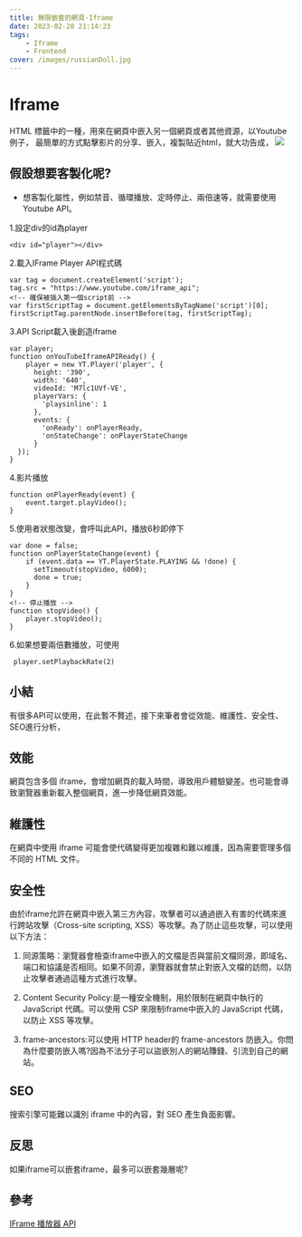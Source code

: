 ```yaml
---
title: 無限嵌套的網頁-Iframe
date: 2023-02-20 21:14:23
tags:
    - Iframe
    - Frontend
cover: /images/russianDoll.jpg
---
```

# Iframe

HTML 標籤中的一種，用來在網頁中嵌入另一個網頁或者其他資源，以Youtube例子，
最簡單的方式點擊影片的分享、嵌入，複製貼近html，就大功告成，
![](/images/embed.jpg)

## 假設想要客製化呢?
- 想客製化屬性，例如禁音、循環播放、定時停止、兩倍速等，就需要使用Youtube API。

1.設定div的id為player

```
<div id="player"></div>
```
2.載入IFrame Player API程式碼
```
var tag = document.createElement('script');
tag.src = "https://www.youtube.com/iframe_api";
<!-- 確保被插入第一個script前 -->
var firstScriptTag = document.getElementsByTagName('script')[0];
firstScriptTag.parentNode.insertBefore(tag, firstScriptTag);
```
3.API Script載入後創造iframe
```
var player;
function onYouTubeIframeAPIReady() {
    player = new YT.Player('player', {
      height: '390',
      width: '640',
      videoId: 'M7lc1UVf-VE',
      playerVars: {
        'playsinline': 1
      },
      events: {
        'onReady': onPlayerReady,
        'onStateChange': onPlayerStateChange
      }
  });
}
```
4.影片播放
```
function onPlayerReady(event) {
    event.target.playVideo();
}
```
5.使用者狀態改變，會呼叫此API，播放6秒即停下
```
var done = false;
function onPlayerStateChange(event) {
    if (event.data == YT.PlayerState.PLAYING && !done) {
      setTimeout(stopVideo, 6000);
      done = true;
    }
}
<!-- 停止播放 -->
function stopVideo() {
    player.stopVideo();
}
```
6.如果想要兩倍數播放，可使用
```
 player.setPlaybackRate(2)

```
## 小結
有很多API可以使用，在此暫不贅述，接下來筆者會從效能、維護性、安全性、SEO進行分析，

## 效能
網頁包含多個 iframe，會增加網頁的載入時間，導致用戶體驗變差。也可能會導致瀏覽器重新載入整個網頁，進一步降低網頁效能。

## 維護性
在網頁中使用 iframe 可能會使代碼變得更加複雜和難以維護，因為需要管理多個不同的 HTML 文件。

## 安全性
由於iframe允許在網頁中嵌入第三方內容，攻擊者可以通過嵌入有害的代碼來進行跨站攻擊（Cross-site scripting, XSS）等攻擊。為了防止這些攻擊，可以使用以下方法：

1. 同源策略：瀏覽器會檢查iframe中嵌入的文檔是否與當前文檔同源，即域名、端口和協議是否相同。如果不同源，瀏覽器就會禁止對嵌入文檔的訪問，以防止攻擊者通過這種方式進行攻擊。

2. Content Security Policy:是一種安全機制，用於限制在網頁中執行的 JavaScript 代碼。可以使用 CSP 來限制iframe中嵌入的 JavaScript 代碼，以防止 XSS 等攻擊。

3. frame-ancestors:可以使用 HTTP header的 frame-ancestors 防嵌入。你問為什麼要防嵌入嗎?因為不法分子可以盜嵌別人的網站賺錢、引流到自己的網站。

## SEO
搜索引擎可能難以識別 iframe 中的內容，對 SEO 產生負面影響。

## 反思
如果iframe可以嵌套iframe，最多可以嵌套幾層呢?

## 參考
[IFrame 播放器 API](https://developers.google.com/youtube/iframe_api_reference)